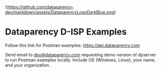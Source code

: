 
!(https://github.com/dataparency-dev/markdown/assets/DataparencyLogoDarkBlue.png)

# Dataparency D-ISP Examples

Follow this link for Postman examples: <https://api.dataparency.com>

Send email to dev@dataparency.com requesting demo version of dpserver to run Postman examples locally. Include OS (Windows, Linux), your name, and your organization.
